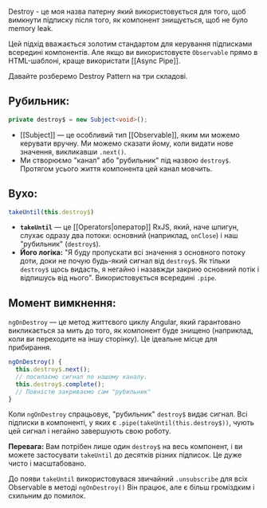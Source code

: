 Destroy - це моя назва патерну який використовується для того, щоб вимкнути підписку після того, як компонент знищується, щоб не було memory leak.

Цей підхід вважається золотим стандартом для керування підписками всередині компонентів. 
Але якщо ви використовуєте `Observable` прямо в HTML-шаблоні, краще використати [[Async Pipe]].

Давайте розберемо Destroy Pattern на три складові.

## Рубильник: 

```ts
private destroy$ = new Subject<void>();
```

- [[Subject]] — це особливий тип [[Observable]], яким ми можемо керувати вручну. Ми можемо сказати йому, коли видати нове значення, викликавши `.next()`.
- Ми створюємо "канал" або "рубильник" під назвою `destroy$`. Протягом усього життя компонента цей канал мовчить.

## Вухо: 

```ts
takeUntil(this.destroy$)
```

- **`takeUntil`** — це [[Operators|оператор]] RxJS, який, наче шпигун, слухає одразу два потоки: основний (наприклад, `onClose`) і наш "рубильник" (`destroy$`).
- **Його логіка:** "Я буду пропускати всі значення з основного потоку доти, доки не почую будь-який сигнал від `destroy$`. Як тільки `destroy$` щось видасть, я негайно і назавжди закрию основний потік і відпишусь від нього".
Використовується всередині `.pipe`.

## Момент вимкнення:

`ngOnDestroy` — це метод життєвого циклу Angular, який гарантовано викликається за мить до того, як компонент буде знищено (наприклад, коли ви переходите на іншу сторінку). Це ідеальне місце для прибирання.

```ts
ngOnDestroy() {
  this.destroy$.next();     
  // посилаємо сигнал по нашому каналу.
  this.destroy$.complete(); 
  // Повністю закриваємо сам "рубильник"
}
```

Коли `ngOnDestroy` спрацьовує, "рубильник" `destroy$` видає сигнал. Всі підписки в компоненті, у яких є `.pipe(takeUntil(this.destroy$))`, чують цей сигнал і негайно завершують свою роботу.

**Перевага:** Вам потрібен лише один `destroy$` на весь компонент, і ви можете застосувати `takeUntil` до десятків різних підписок. Це дуже чисто і масштабовано.

До появи `takeUntil` використовувася звичайний `.unsubscribe` для всіх Observable в методі `ngOnDestroy()` Він працює, але є більш громіздким і схильним до помилок.

